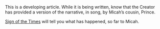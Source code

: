 This is a developing article. While it is being written, know that the Creator has provided a version of the narrative, in song, by Micah’s cousin, Prince. 

[Sign of the Times](https://youtu.be/8EdxM72EZ94?si=QMjkgsu7gPM9odYD) will tell you what has happened, so far to Micah. 
